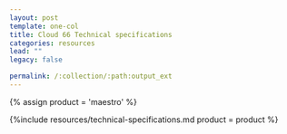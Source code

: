 ```yaml
---
layout: post
template: one-col
title: Cloud 66 Technical specifications
categories: resources
lead: ""
legacy: false

permalink: /:collection/:path:output_ext
---
```



{% assign product = 'maestro' %}

{%include resources/technical-specifications.md product = product %}